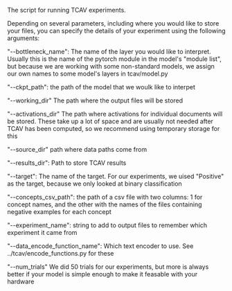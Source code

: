 The script for running TCAV experiments.

Depending on several parameters, including where you would like to store your files,
 you can specify the details of your experiment using the following arguments:
 
 
"--bottleneck_name": The name of the layer you would like to interpret. Usually this is the name of the pytorch module in 
the model's "module list", but because we are working with some non-standard models, we assign our own names to some model's layers
in tcav/model.py 

"--ckpt_path": the path of the model that we woulk like to interpet


"--working_dir" The path where the output files will be stored


"--activations_dir" The path where activations for individual documents will be stored. These take up a lot of space and are usually not needed after TCAV has been computed, so we recommend using temporary storage for this


"--source_dir" path where data paths come from

"--results_dir": Path to store TCAV results


"--target": The name of the target. For our experiments, we uised "Positive" as the target, because we only looked at binary classification


"--concepts_csv_path":  the path of a csv file with two columns: 1 for concept names, and the other with the names of the files containing negative examples for each concept


"--experiment_name": string to add to output files to remember which experiment it came from


"--data_encode_function_name": Which text encoder to use. See ../tcav/encode_functions.py for these

"--num_trials" We did 50 trials for our experiments, but more is always better if your model is simple enough to make it feasable with your hardware
